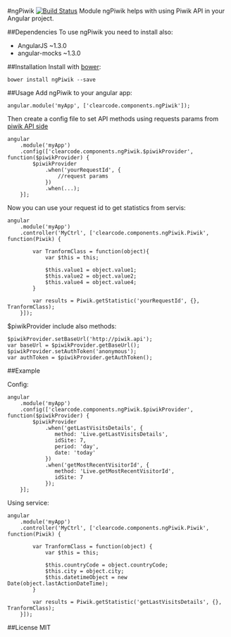 #ngPiwik [![Build Status](https://secure.travis-ci.org/ArekZc/generator-ngapp.png?branch=developer)](https://travis-ci.org/anitawlosek/ng-piwik)
Module ngPiwik helps with using Piwik API in your Angular project.

##Dependencies
To use ngPiwik you need to install also:
* AngularJS ~1.3.0
* angular-mocks ~1.3.0

##Installation
Install with [bower](http://bower.io/):
```
bower install ngPiwik --save
```

##Usage
Add ngPiwik to your angular app:
```
angular.module('myApp', ['clearcode.components.ngPiwik']);
```
Then create a config file to set API methods using requests params from [piwik API side](http://developer.piwik.org/api-reference/reporting-api)
```
angular
    .module('myApp')
    .config(['clearcode.components.ngPiwik.$piwikProvider', function($piwikProvider) {
        $piwikProvider
            .when('yourRequestId', {
                //request params
            })
            .when(...);
    }];
```
Now you can use your request id to get statistics from servis:
```
angular
    .module('myApp')
    .controller('MyCtrl', ['clearcode.components.ngPiwik.Piwik', function(Piwik) {
    
        var TranformClass = function(object){
            var $this = this;
            
            $this.value1 = object.value1;
            $this.value2 = object.value2;
            $this.value4 = object.value4;
        }
    
        var results = Piwik.getStatistic('yourRequestId', {}, TranformClass);
    }]);
```
$piwikProvider include also methods:
```
$piwikProvider.setBaseUrl('http://piwik.api');
var baseUrl = $piwikProvider.getBaseUrl();
$piwikProvider.setAuthToken('anonymous');
var authToken = $piwikProvider.getAuthToken();
```

##Example

Config:

```
angular
    .module('myApp')
    .config(['clearcode.components.ngPiwik.$piwikProvider', function($piwikProvider) {
        $piwikProvider
            .when('getLastVisitsDetails', {
               method: 'Live.getLastVisitsDetails',
               idSite: 7,
               period: 'day',
               date: 'today'
            })
            .when('getMostRecentVisitorId', {
               method: 'Live.getMostRecentVisitorId',
               idSite: 7
            });
    }];
```
Using service:
```
angular
    .module('myApp')
    .controller('MyCtrl', ['clearcode.components.ngPiwik.Piwik', function(Piwik) {
    
        var TranformClass = function(object) {
            var $this = this;
            
            $this.countryCode = object.countryCode;
            $this.city = object.city;
            $this.datetimeObject = new Date(object.lastActionDateTime);
        }
    
        var results = Piwik.getStatistic('getLastVisitsDetails', {}, TranformClass);
    }]);
```


##License
MIT
